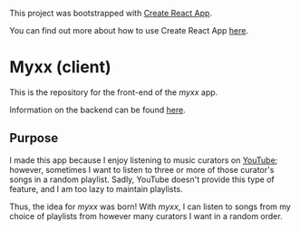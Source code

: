 
This project was bootstrapped with [Create React App](https://github.com/facebookincubator/create-react-app).

You can find out more about how to use Create React App  [here](https://github.com/facebookincubator/create-react-app/blob/master/packages/react-scripts/template/README.md).

# Myxx (client)
This is the repository for the front-end of the *myxx* app.

Information on the backend can be found [here](https://github.com/znewton/myxx-api).

## Purpose
I made this app because I enjoy listening to music curators on [YouTube](https://youtube.com);
however, sometimes I want to listen to three or more of those curator's songs in a random playlist.
Sadly, YouTube doesn't provide this type of feature, and I am too lazy to maintain playlists.

Thus, the idea for *myxx* was born! With *myxx*, I can listen to songs from my choice of playlists
from however many curators I want in a random order.
